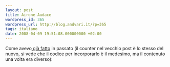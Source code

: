 ```yaml
---
layout: post
title: Airone Audace
wordpress_id: 365
wordpress_url: http://blog.andvari.it/?p=365
tags: italiano
date: 2008-04-09 19:51:08.000000000 +02:00
---
```

Come avevo<a href="http://blog.andvari.it/2007/10/14/gutsy-gibbon/"> già fatto</a> in passato (il counter nel vecchio post è lo stesso del nuovo, si vede che il codice per incorporarlo è il medesimo, ma il contenuto una volta era diverso):
<script src="http://www.ubuntu.com/files/countdown/display.js" type="text/javascript"></script>
